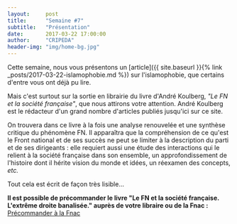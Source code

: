```yaml
---
layout:     post
title:      "Semaine #7"
subtitle:   "Présentation"
date:       2017-03-22 17:00:00
author:     "CRIPEDA"
header-img: "img/home-bg.jpg"
---
```


Cette semaine, nous vous présentons un [article]({{ site.baseurl }}{% link _posts/2017-03-22-islamophobie.md %}) sur l'islamophobie, que certains d'entre vous ont déjà pu lire.

Mais c'est surtout sur la sortie en librairie du livre d'André Koulberg, _"Le FN et la société française"_, que nous attirons votre attention. André Koulberg est le rédacteur d'un grand nombre d'articles publiés jusqu'ici sur ce site.

On trouvera dans ce livre à la fois une analyse renouvelée et une synthèse critique du phénomène FN. Il apparaîtra que la compréhension de ce qu'est le Front national et de ses succès ne peut se limiter à la description du parti et de ses dirigeants : elle requiert aussi une étude des interactions qui le relient à la société française dans son ensemble, un approfondissement de l'histoire dont il hérite vision du monde et idées, un réexamen des concepts, _etc._ 

Tout cela est écrit de façon très lisible...

__Il est possible de précommander le livre "Le FN et la société française. L'extrême droite banalisée." auprès de votre libraire ou de la Fnac :__ [Précommander à la Fnac](http://livre.fnac.com/a10331289/Andre-Koulberg-Le-FN-et-la-societe-francaise)


